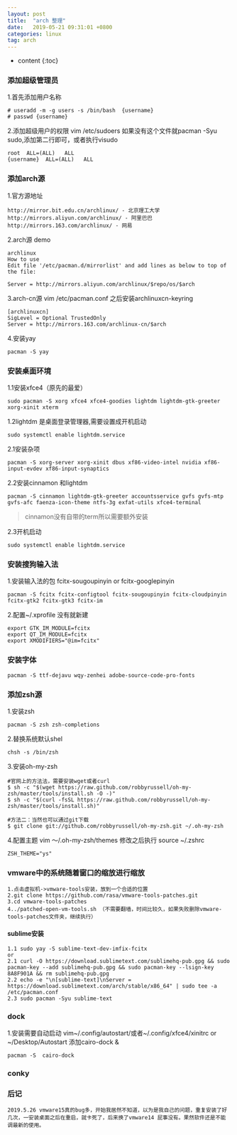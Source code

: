 ```yaml
---
layout: post
title:  "arch 整理"
date:   2019-05-21 09:31:01 +0800
categories: linux
tag: arch
---
```


* content
{:toc}

### 添加超级管理员

1.首先添加用户名称
```
# useradd -m -g users -s /bin/bash  {username}
# passwd {username}

```

2.添加超级用户的权限
vim /etc/sudoers 如果没有这个文件就pacman -Syu sudo,添加第二行即可，或者执行visudo
```
root  ALL=(ALL)   ALL
{username}  ALL=(ALL)   ALL
```

### 添加arch源

1.官方源地址
```
http://mirror.bit.edu.cn/archlinux/ - 北京理工大学
http://mirrors.aliyun.com/archlinux/ - 阿里巴巴
http://mirrors.163.com/archlinux/ - 网易
```

2.arch源  demo
```
archlinux
How to use
Edit file '/etc/pacman.d/mirrorlist' and add lines as below to top of the file:

Server = http://mirrors.aliyun.com/archlinux/$repo/os/$arch
```

3.arch-cn源 vim /etc/pacman.conf 
之后安装archlinuxcn-keyring
```
[archlinuxcn]
SigLevel = Optional TrustedOnly
Server = http://mirrors.163.com/archlinux-cn/$arch
```

4.安装yay
```
pacman -S yay
```

### 安装桌面环境
1.1安装xfce4（原先的最爱）
```
sudo pacman -S xorg xfce4 xfce4-goodies lightdm lightdm-gtk-greeter xorg-xinit xterm
```
1.2lightdm 是桌面登录管理器,需要设置成开机启动
```
sudo systemctl enable lightdm.service
```

2.1安装杂项
```
pacman -S xorg-server xorg-xinit dbus xf86-video-intel nvidia xf86-input-evdev xf86-input-synaptics
```
2.2安装cinnamon 和lightdm
```
pacman -S cinnamon lightdm-gtk-greeter accountsservice gvfs gvfs-mtp gvfs-afc faenza-icon-theme ntfs-3g exfat-utils xfce4-terminal
```
> cinnamon没有自带的term所以需要额外安装

2.3开机启动
```
sudo systemctl enable lightdm.service
```

### 安装搜狗输入法
1.安装输入法的包 fcitx-sougoupinyin or  fcitx-googlepinyin
```
pacman -S fcitx fcitx-configtool fcitx-sougoupinyin fcitx-cloudpinyin fcitx-gtk2 fcitx-gtk3 fcitx-im
```
2.配置~/.xprofile 没有就新建
```
export GTK_IM_MODULE=fcitx
export QT_IM_MODULE=fcitx
export XMODIFIERS="@im=fcitx"
```

### 安装字体
```
pacman -S ttf-dejavu wqy-zenhei adobe-source-code-pro-fonts
```
### 添加zsh源
1.安装zsh
```
pacman -S zsh zsh-completions
```
2.替换系统默认shel
```
chsh -s /bin/zsh
```
3.安装oh-my-zsh
```
#官网上的方法法，需要安装wget或者curl
$ sh -c "$(wget https://raw.github.com/robbyrussell/oh-my-zsh/master/tools/install.sh -O -)"
$ sh -c "$(curl -fsSL https://raw.github.com/robbyrussell/oh-my-zsh/master/tools/install.sh)"

#方法二：当然也可以通过git下载 
$ git clone git://github.com/robbyrussell/oh-my-zsh.git ~/.oh-my-zsh
```
4.配置主题
vim ～/.oh-my-zsh/themes 修改之后执行 source ~/.zshrc
```
ZSH_THEME="ys"
```
### vmware中的系统随着窗口的缩放进行缩放
```
1.点击虚拟机->vmware-tools安装，放到一个合适的位置
2.git clone https://github.com/rasa/vmware-tools-patches.git
3.cd vmware-tools-patches
4../patched-open-vm-tools.sh （不需要翻墙，时间比较久，如果失败删除vmware-tools-patches文件夹，继续执行）
```
#### sublime安装
```
1.1 sudo yay -S sublime-text-dev-imfix-fcitx
or
2.1 curl -O https://download.sublimetext.com/sublimehq-pub.gpg && sudo pacman-key --add sublimehq-pub.gpg && sudo pacman-key --lsign-key 8A8F901A && rm sublimehq-pub.gpg
2.2 echo -e "\n[sublime-text]\nServer = https://download.sublimetext.com/arch/stable/x86_64" | sudo tee -a /etc/pacman.conf
2.3 sudo pacman -Syu sublime-text
```
### dock
1.安装需要自动启动  vim~/.config/autostart/或者~/.config/xfce4/xinitrc or ~/Desktop/Autostart 添加cairo-dock &
```
pacman -S  cairo-dock
```
### conky


### 后记
```
2019.5.26 vmware15真的bug多，开始我居然不知道，以为是我自己的问题，重复安装了好几次，一安装桌面之后在重启，就卡死了，后来换了vmware14 屁事没有。果然软件还是不能调最新的使用。
```
